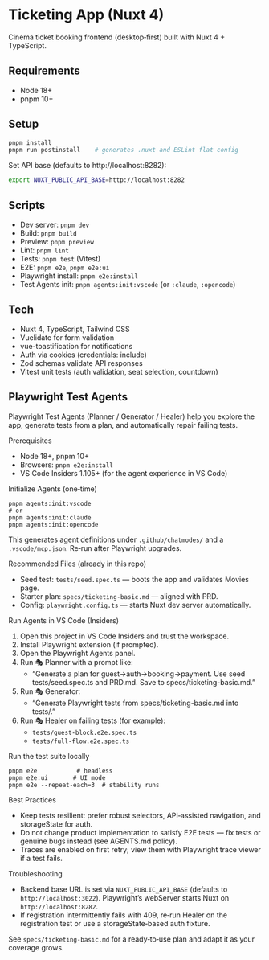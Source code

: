 # Ticketing App (Nuxt 4)

Cinema ticket booking frontend (desktop‑first) built with Nuxt 4 + TypeScript.

## Requirements
- Node 18+
- pnpm 10+

## Setup
```bash
pnpm install
pnpm run postinstall    # generates .nuxt and ESLint flat config
```

Set API base (defaults to http://localhost:8282):
```bash
export NUXT_PUBLIC_API_BASE=http://localhost:8282
```

## Scripts
- Dev server: `pnpm dev`
- Build: `pnpm build`
- Preview: `pnpm preview`
- Lint: `pnpm lint`
- Tests: `pnpm test` (Vitest)
 - E2E: `pnpm e2e`, `pnpm e2e:ui`
 - Playwright install: `pnpm e2e:install`
 - Test Agents init: `pnpm agents:init:vscode` (or `:claude`, `:opencode`)

## Tech
- Nuxt 4, TypeScript, Tailwind CSS
- Vuelidate for form validation
- vue-toastification for notifications
- Auth via cookies (credentials: include)
- Zod schemas validate API responses
- Vitest unit tests (auth validation, seat selection, countdown)

## Playwright Test Agents

Playwright Test Agents (Planner / Generator / Healer) help you explore the app, generate tests from a plan, and automatically repair failing tests.

Prerequisites
- Node 18+, pnpm 10+
- Browsers: `pnpm e2e:install`
- VS Code Insiders 1.105+ (for the agent experience in VS Code)

Initialize Agents (one‑time)
```
pnpm agents:init:vscode
# or
pnpm agents:init:claude
pnpm agents:init:opencode
```
This generates agent definitions under `.github/chatmodes/` and a `.vscode/mcp.json`. Re‑run after Playwright upgrades.

Recommended Files (already in this repo)
- Seed test: `tests/seed.spec.ts` — boots the app and validates Movies page.
- Starter plan: `specs/ticketing-basic.md` — aligned with PRD.
- Config: `playwright.config.ts` — starts Nuxt dev server automatically.

Run Agents in VS Code (Insiders)
1) Open this project in VS Code Insiders and trust the workspace.
2) Install Playwright extension (if prompted).
3) Open the Playwright Agents panel.
4) Run 🎭 Planner with a prompt like:
   - “Generate a plan for guest→auth→booking→payment. Use seed tests/seed.spec.ts and PRD.md. Save to specs/ticketing-basic.md.”
5) Run 🎭 Generator:
   - “Generate Playwright tests from specs/ticketing-basic.md into tests/.”
6) Run 🎭 Healer on failing tests (for example):
   - `tests/guest-block.e2e.spec.ts`
   - `tests/full-flow.e2e.spec.ts`

Run the test suite locally
```
pnpm e2e           # headless
pnpm e2e:ui       # UI mode
pnpm e2e --repeat-each=3  # stability runs
```

Best Practices
- Keep tests resilient: prefer robust selectors, API‑assisted navigation, and storageState for auth.
- Do not change product implementation to satisfy E2E tests — fix tests or genuine bugs instead (see AGENTS.md policy).
- Traces are enabled on first retry; view them with Playwright trace viewer if a test fails.

Troubleshooting
- Backend base URL is set via `NUXT_PUBLIC_API_BASE` (defaults to `http://localhost:3022`). Playwright’s webServer starts Nuxt on `http://localhost:8282`.
- If registration intermittently fails with 409, re‑run Healer on the registration test or use a storageState‑based auth fixture.

See `specs/ticketing-basic.md` for a ready‑to‑use plan and adapt it as your coverage grows.
